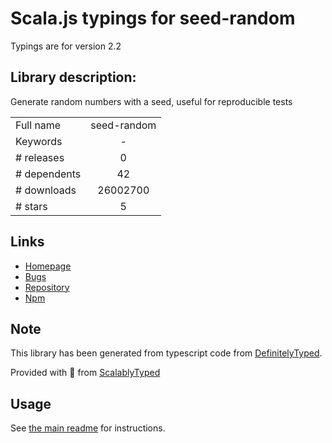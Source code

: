 
# Scala.js typings for seed-random

Typings are for version 2.2

## Library description:
Generate random numbers with a seed, useful for reproducible tests

|                    |                 |
| ------------------ | :-------------: |
| Full name          | seed-random |
| Keywords           | - |
| # releases         | 0 |
| # dependents       | 42 |
| # downloads        | 26002700 |
| # stars            | 5 |

## Links
- [Homepage](https://github.com/ForbesLindesay/seed-random#readme)
- [Bugs](https://github.com/ForbesLindesay/seed-random/issues)
- [Repository](https://github.com/ForbesLindesay/seed-random)
- [Npm](https://www.npmjs.com/package/seed-random)
    


## Note
This library has been generated from typescript code from [DefinitelyTyped](https://definitelytyped.org).

Provided with :purple_heart: from [ScalablyTyped](https://github.com/oyvindberg/ScalablyTyped)

## Usage
See [the main readme](../../readme.md) for instructions.


